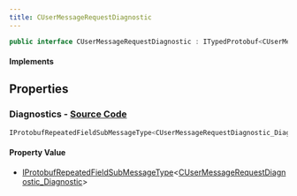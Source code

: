 ```yaml
---
title: CUserMessageRequestDiagnostic
---
```


```csharp
public interface CUserMessageRequestDiagnostic : ITypedProtobuf<CUserMessageRequestDiagnostic>, INativeHandle, INetMessage<CUserMessageRequestDiagnostic>, IDisposable
```

#### Implements

## Properties

### **Diagnostics** - [Source Code](https://github.com/swiftly-solution/swiftlys2/blob/main/managed/src/SwiftlyS2.Generated/Protobufs/Interfaces/CUserMessageRequestDiagnostic.cs#L18)

```csharp
IProtobufRepeatedFieldSubMessageType<CUserMessageRequestDiagnostic_Diagnostic> Diagnostics { get; }
```

#### Property Value

- [IProtobufRepeatedFieldSubMessageType](/docs/api/shared/netmessages/iprotobufrepeatedfieldsubmessagetype-1)<[CUserMessageRequestDiagnostic_Diagnostic](/docs/api/shared/protobufdefinitions/cusermessagerequestdiagnostic_diagnostic)>

